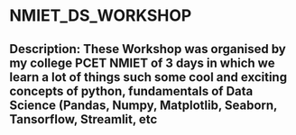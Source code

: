 # NMIET_DS_WORKSHOP

**Description:**
These  Workshop was organised by my college PCET NMIET of 3 days in which we learn a lot of things such some cool and exciting concepts of python, fundamentals of Data Science (Pandas, Numpy, Matplotlib, Seaborn, Tansorflow, Streamlit, etc
---
